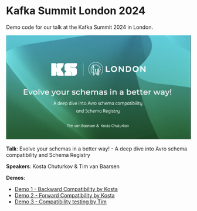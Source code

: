 # Kafka Summit London 2024

Demo code for our talk at the Kafka Summit 2024 in London.

![](images/slide.png)

**Talk**: Evolve your schemas in a better way! - A deep dive into Avro schema compatibility and Schema Registry

**Speakers**: Kosta Chuturkov & Tim van Baarsen

**Demos**:
* [Demo 1 - Backward Compatibility by Kosta](demo-1-backward.md)
* [Demo 2 - Forward Compatibility by Kosta](demo-2-forward.md)
* [Demo 3 - Compatibility testing by Tim](demo-3-compatibility-testing.md)
